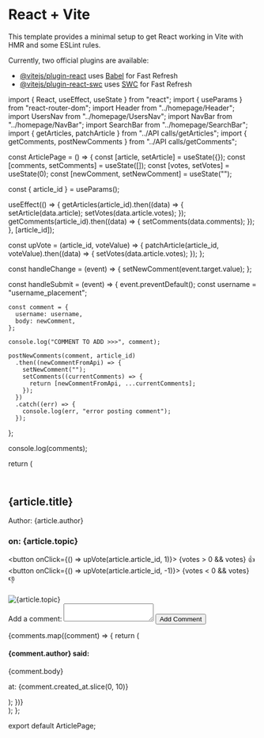 # React + Vite

This template provides a minimal setup to get React working in Vite with HMR and some ESLint rules.

Currently, two official plugins are available:

- [@vitejs/plugin-react](https://github.com/vitejs/vite-plugin-react/blob/main/packages/plugin-react/README.md) uses [Babel](https://babeljs.io/) for Fast Refresh
- [@vitejs/plugin-react-swc](https://github.com/vitejs/vite-plugin-react-swc) uses [SWC](https://swc.rs/) for Fast Refresh

import { React, useEffect, useState } from "react";
import { useParams } from "react-router-dom";
import Header from "../homepage/Header";
import UsersNav from "../homepage/UsersNav";
import NavBar from "../homepage/NavBar";
import SearchBar from "../homepage/SearchBar";
import { getArticles, patchArticle } from "../API calls/getArticles";
import { getComments, postNewComments } from "../API calls/getComments";

const ArticlePage = () => {
  const [article, setArticle] = useState({});
  const [comments, setComments] = useState([]);
  const [votes, setVotes] = useState(0);
  const [newComment, setNewComment] = useState("");

  const { article_id } = useParams();

  useEffect(() => {
    getArticles(article_id).then((data) => {
      setArticle(data.article);
      setVotes(data.article.votes);
    });
    getComments(article_id).then((data) => {
      setComments(data.comments);
    });
  }, [article_id]);

  const upVote = (article_id, voteValue) => {
    patchArticle(article_id, voteValue).then((data) => {
      setVotes(data.article.votes);
    });
  };

  const handleChange = (event) => {
    setNewComment(event.target.value);
  };

  const handleSubmit = (event) => {
    event.preventDefault();
    const username = "username_placement";

    const comment = {
      username: username,
      body: newComment,
    };

    console.log("COMMENT TO ADD >>>", comment);

    postNewComments(comment, article_id)
      .then((newCommentFromApi) => {
        setNewComment("");
        setComments((currentComments) => {
          return [newCommentFromApi, ...currentComments];
        });
      })
      .catch((err) => {
        console.log(err, "error posting comment");
      });
  };

  console.log(comments);

  return (
    <div>
      <div className="header-components">
        <UsersNav />
        <Header />
        <NavBar />
        <SearchBar />
      </div>
      <div className="item-details">
        <h2>{article.title}</h2>
        <p>Author: {article.author}</p>
        <h3>on: {article.topic}</h3>
        <button onClick={() => upVote(article.article_id, 1)}>
          {votes > 0 && votes}
          <span aria-label="votes for this article"> 👍</span>
        </button>
        <button onClick={() => upVote(article.article_id, -1)}>
          {votes < 0 && votes}
          <span aria-label="votes for this article">👎</span>
        </button>
        <br></br>
        <img src={article.article_img_url} alt={article.topic} />
      </div>
      <div className="comments">
        <form
          className="CommentAdder"
          onSubmit={handleSubmit}
          id="commentAdder"
        >
          <label htmlFor="newComment">Add a comment:</label>
          <textarea
            id="newComment"
            aria-multiline="true"
            onChange={handleChange}
            value={newComment}
          ></textarea>
          <button>Add Comment</button>
        </form>
        {comments.map((comment) => {
          return (
            <section key={comment.comment_id}>
              <h4>{comment.author} said: </h4>
              <p>{comment.body}</p>
              <p>at: {comment.created_at.slice(0, 10)}</p>
            </section>
          );
        })}
      </div>
    </div>
  );
};

export default ArticlePage;
